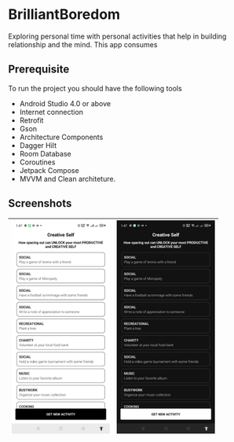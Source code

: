 # BrilliantBoredom
Exploring personal time with personal activities that help in building relationship and the mind. This app consumes 

## Prerequisite
To run the project you should have the following tools

* Android Studio 4.0 or above
* Internet connection
* Retrofit
* Gson
* Architecture Components
* Dagger Hilt
* Room Database
* Coroutines
* Jetpack Compose
* MVVM and Clean architeture.

## Screenshots
|<img src="screenshots/light_mode.jpeg" width=200/>|<img src="screenshots/dark_mode.jpeg" width=200/>|
|:----:|:----:|
